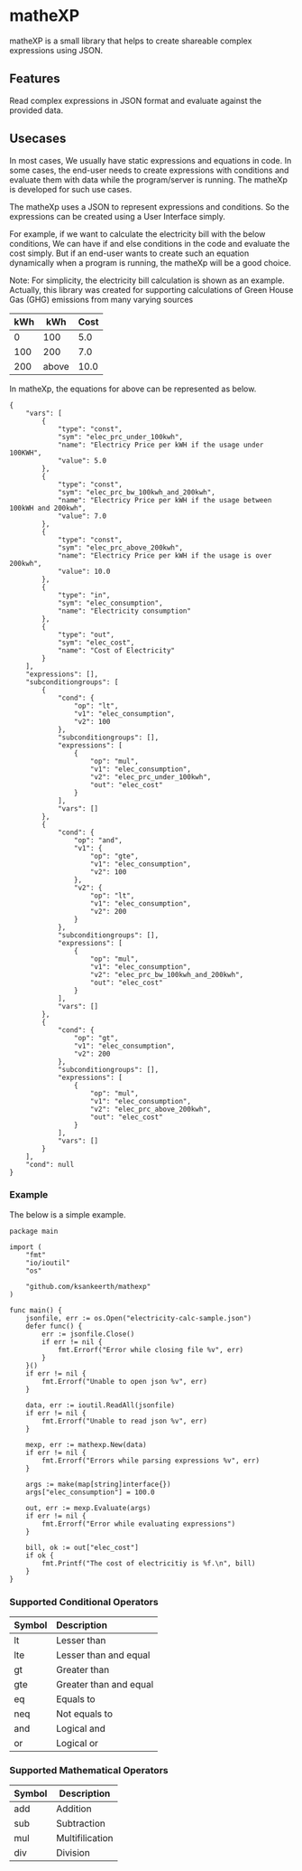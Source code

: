 # matheXP

matheXP is a small library that helps to create shareable complex expressions using JSON.

## Features

Read complex expressions in JSON format and evaluate against the provided data.

## Usecases

In most cases, We usually have static expressions and equations in code. In some cases, the end-user needs to create expressions with conditions and evaluate them with data while the program/server is running. The matheXp is developed for such use cases.

The matheXp uses a JSON to represent expressions and conditions. So the expressions can be created using a User Interface simply.

For example, if we want to calculate the electricity bill with the below conditions, We can have if and else conditions in the code and evaluate the cost simply. But if an end-user wants to create such an equation dynamically when a program is running, the matheXp will be a good choice.

Note: For simplicity, the electricity bill calculation is shown as an example. Actually, this library was created for supporting calculations of Green House Gas (GHG) emissions from many varying sources


| kWh | kWh   | Cost |
| :---- | ------- | :----- |
| 0   | 100   | 5.0  |
| 100 | 200   | 7.0  |
| 200 | above | 10.0 |

In matheXp, the equations for above can be represented as below.

```
{
    "vars": [
        {
            "type": "const",
            "sym": "elec_prc_under_100kwh",
            "name": "Electricy Price per kWH if the usage under 100KWH",
            "value": 5.0
        },
        {
            "type": "const",
            "sym": "elec_prc_bw_100kwh_and_200kwh",
            "name": "Electricy Price per kWH if the usage between 100kWH and 200kwh",
            "value": 7.0
        },
        {
            "type": "const",
            "sym": "elec_prc_above_200kwh",
            "name": "Electricy Price per kWH if the usage is over 200kwh",
            "value": 10.0
        },
        {
            "type": "in",
            "sym": "elec_consumption",
            "name": "Electricity consumption"
        },
        {
            "type": "out",
            "sym": "elec_cost",
            "name": "Cost of Electricity"
        }
    ],
    "expressions": [],
    "subconditiongroups": [
        {
            "cond": {
                "op": "lt",
                "v1": "elec_consumption",
                "v2": 100
            },
            "subconditiongroups": [],
            "expressions": [
                {
                    "op": "mul",
                    "v1": "elec_consumption",
                    "v2": "elec_prc_under_100kwh",
                    "out": "elec_cost"
                }
            ],
            "vars": []
        },
        {
            "cond": {
                "op": "and",
                "v1": {
                    "op": "gte",
                    "v1": "elec_consumption",
                    "v2": 100
                },
                "v2": {
                    "op": "lt",
                    "v1": "elec_consumption",
                    "v2": 200
                }
            },
            "subconditiongroups": [],
            "expressions": [
                {
                    "op": "mul",
                    "v1": "elec_consumption",
                    "v2": "elec_prc_bw_100kwh_and_200kwh",
                    "out": "elec_cost"
                }
            ],
            "vars": []
        },
        {
            "cond": {
                "op": "gt",
                "v1": "elec_consumption",
                "v2": 200
            },
            "subconditiongroups": [],
            "expressions": [
                {
                    "op": "mul",
                    "v1": "elec_consumption",
                    "v2": "elec_prc_above_200kwh",
                    "out": "elec_cost"
                }
            ],
            "vars": []
        }
    ],
    "cond": null
}
```

### Example

The below is a simple example.

```
package main

import (
	"fmt"
	"io/ioutil"
	"os"

	"github.com/ksankeerth/mathexp"
)

func main() {
	jsonfile, err := os.Open("electricity-calc-sample.json")
	defer func() {
		err := jsonfile.Close()
		if err != nil {
			fmt.Errorf("Error while closing file %v", err)
		}
	}()
	if err != nil {
		fmt.Errorf("Unable to open json %v", err)
	}

	data, err := ioutil.ReadAll(jsonfile)
	if err != nil {
		fmt.Errorf("Unable to read json %v", err)
	}

	mexp, err := mathexp.New(data)
	if err != nil {
		fmt.Errorf("Errors while parsing expressions %v", err)
	}

	args := make(map[string]interface{})
	args["elec_consumption"] = 100.0

	out, err := mexp.Evaluate(args)
	if err != nil {
		fmt.Errorf("Error while evaluating expressions")
	}

	bill, ok := out["elec_cost"]
	if ok {
		fmt.Printf("The cost of electricitiy is %f.\n", bill)
	}
}

```

### Supported Conditional Operators


| Symbol | Description            |
| :------- | :----------------------- |
| lt     | Lesser than            |
| lte    | Lesser than and equal  |
| gt     | Greater than           |
| gte    | Greater than and equal |
| eq     | Equals to              |
| neq    | Not equals to          |
| and    | Logical and            |
| or     | Logical or             |

### Supported Mathematical Operators


| Symbol | Description     |
| :------- | ----------------- |
| add    | Addition        |
| sub    | Subtraction     |
| mul    | Multifilication |
| div    | Division        |
